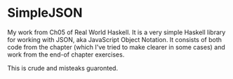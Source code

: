 # SimpleJSON
My work from Ch05 of Real World Haskell. It is a very simple Haskell library for working with JSON, aka JavaScript Object
Notation. It consists of both code from the chapter (which I've tried to make clearer in some cases) and work from the end-of
chapter exercises.

This is crude and misteaks guaronted.
